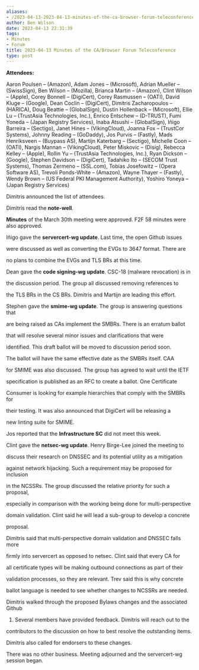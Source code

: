 ```yaml
---
aliases:
- /2023-04-13-2023-04-13-minutes-of-the-ca-browser-forum-teleconference/
author: Ben Wilson
date: 2023-04-13 22:31:39
tags:
- Minutes
- Forum
title: 2023-04-13 Minutes of the CA/Browser Forum Teleconference
type: post
---
```


**Attendees:**

Aaron Poulsen – (Amazon), Adam Jones – (Microsoft), Adrian Mueller – (SwissSign), Ben Wilson – (Mozilla), Brianca Martin – (Amazon), Clint Wilson – (Apple), Corey Bonnell – (DigiCert), Corey Rasmussen – (OATI), David Kluge – (Google), Dean Coclin – (DigiCert), Dimitris Zacharopoulos – (HARICA), Doug Beattie – (GlobalSign), Dustin Hollenback – (Microsoft), Ellie Lu – (TrustAsia Technologies, Inc.), Enrico Entschew – (D-TRUST), Fumi Yoneda – (Japan Registry Services), Inaba Atsushi – (GlobalSign), Iñigo Barreira – (Sectigo), Janet Hines – (VikingCloud), Joanna Fox – (TrustCor Systems), Johnny Reading – (GoDaddy), Jos Purvis – (Fastly), Mads Henriksveen – (Buypass AS), Martijn Katerbarg – (Sectigo), Michelle Coon – (OATI), Nargis Mannan – (VikingCloud), Peter Miskovic – (Disig), Rebecca Kelley – (Apple), Rollin Yu – (TrustAsia Technologies, Inc.), Ryan Dickson – (Google), Stephen Davidson – (DigiCert), Tadahiko Ito – (SECOM Trust Systems), Thomas Zermeno – (SSL.com), Tobias Josefowitz – (Opera Software AS), Trevoli Ponds-White – (Amazon), Wayne Thayer – (Fastly), Wendy Brown – (US Federal PKI Management Authority), Yoshiro Yoneya – (Japan Registry Services)

Dimitris announced the list of attendees.

Dimitris read the **note-well**.

**Minutes** of the March 30th meeting were approved. F2F 58 minutes were also approved.

Iñigo gave the **servercert-wg update**. Last time, the open Github issues

were discussed as well as converting the EVGs to 3647 format. There are

no plans to combine the EVGs and TLS BRs at this time.

Dean gave the **code signing-wg update**. CSC-18 (malware revocation) is in

the discussion period. The group all discussed removing references to

the TLS BRs in the CS BRs. Dimitris and Martijn are leading this effort.

Stephen gave the **smime-wg update**. The group is answering questions that

are being raised as CAs implement the SMBRs. There is an erratum ballot

that will resolve several minor issues and clarifications that were

identified. This draft ballot will be moved to discussion period soon.

The ballot will have the same effective date as the SMBRs itself. CAA

for SMIME was also discussed. The group has agreed to wait until the IETF

specification is published as an RFC to create a ballot. One Certificate

Consumer is looking for example hierarchies that comply with the SMBRs for

their testing. It was also announced that DigiCert will be releasing a

new linting suite for SMIME.

Jos reported that the **Infrastructure SC** did not meet this week.

Clint gave the **netsec-wg update**. Henry Birge-Lee joined the meeting to

discuss their research on DNSSEC and its potential utility as a mitigation

against network hijacking. Such a requirement may be proposed for inclusion

in the NCSSRs. The group discussed the relative priority for such a proposal,

especially in comparison with the working being done for multi-perspective

domain validation. Clint said he will lead a sub-group to develop a concrete

proposal.

Dimitris said that multi-perspective domain validation and DNSSEC falls more

firmly into servercert as opposed to netsec. Clint said that every CA for

all certificate types will be making outbound connections as part of their

validation processes, so they are relevant. Trev said this is why concrete

ballot language is needed to see whether changes to NCSSRs are needed.

Dimitris walked through the proposed Bylaws changes and the associated Github

1. Several members have provided feedback. Dimitris will reach out to the

contributors to the discussion on how to best resolve the outstanding items.

Dimitris also called for endorsers to these changes.

There was no other business. Meeting adjourned and the servercert-wg session began.